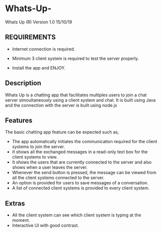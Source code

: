 # Whats-Up-

Whats Up (R) Version 1.0 15/10/19

REQUIREMENTS
-----------------------------

- Internet connection is required.

- Minimum 3 client system is required to test the server properly.

- Install the app and ENJOY.


Description
-----------------------------
Whats Up is a chatting app that facilitates multiples users to join a chat server simoultaneously 
using a client system and chat. It is built using Java and the connection with the server is built using node.js


Features
-----------------------------
The basic chatting app feature can be expected such as,

- The app automatically initiates the communication required for the client systems to join the server.
- It shows all the exchanged messages in a read-only text box for the client systems to view.
- It shows the users that are currently connected to the server and also shows when a user leaves the server.
- Whenever the send button is pressed, the message can be viewed from all the client systems connected to the server.
- An option is provided for users to save messages of a conversation.
- A list of connected client systems is provided to every client system.


Extras
-----------------------------
- All the client system can see which client system is typing at the moment.
- Interactive UI with good contrast.




